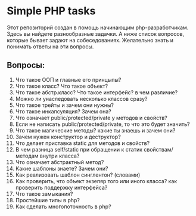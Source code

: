 Simple PHP tasks
=======

Этот репозиторий создан в помощь начинающим php-разработчикам.
Здесь вы найдете разнообразные задачки. А ниже список вопросов, которые бывает задают на собеседованиях. Желательно знать и понимать ответы на эти вопросы.

Вопросы:
-------
1. Что такое ООП и главные его принцыпы?
2. Что такое класс? Что такое объект?
3. Что такое абстр.класс? Что такое интерфейс? в чем различие?
4. Можно ли унаследовать несколько классов сразу?
5. Что такое трейты и зачем они нужны?
6. Что такое инкапсуляция? Зачем она?
7. Что означает public/protected/private у методов и свойств?
8. Если не написать public/protected/private, то что это будет значить?
9. Что такое магические методы? какие ты знаешь и зачем они?
10. Зачем нужен конструктор и деструктор?
11. Что делает приставка static для методов и свойств?
12. В чем разница self/static при обращении к статик свойствам/методам внутри класса?
13. Что означает абстрактный метод?
14. Какие шаблоны знаете? Зачем они?
15. Как реализовать шаблон синглентон? (словами)
16. Как проверить, что объект экзепяр того или иного класса? как проверить поддержку интерфейса?
18. Что такое замыкания?
19. Простейшие типы в php?
20. Как сделать многопоточность в php?